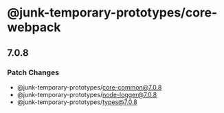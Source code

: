 # @junk-temporary-prototypes/core-webpack

## 7.0.8

### Patch Changes

- @junk-temporary-prototypes/core-common@7.0.8
- @junk-temporary-prototypes/node-logger@7.0.8
- @junk-temporary-prototypes/types@7.0.8
